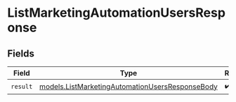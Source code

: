 # ListMarketingAutomationUsersResponse


## Fields

| Field                                                                                                    | Type                                                                                                     | Required                                                                                                 | Description                                                                                              |
| -------------------------------------------------------------------------------------------------------- | -------------------------------------------------------------------------------------------------------- | -------------------------------------------------------------------------------------------------------- | -------------------------------------------------------------------------------------------------------- |
| `result`                                                                                                 | [models.ListMarketingAutomationUsersResponseBody](../models/listmarketingautomationusersresponsebody.md) | :heavy_check_mark:                                                                                       | N/A                                                                                                      |